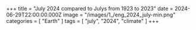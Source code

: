 +++
title = "July 2024 compared to Julys from 1923 to 2023"
date = 2024-06-29T22:00:00.000Z
image = "/images/1_/eng_2024_july-min.png"
categories = [ "Earth" ]
tags = [ "july", "2024", "climate" ]
+++


